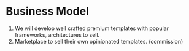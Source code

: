 # Business Model

<div class='pt-9'>

1. We will develop well crafted premium templates with popular frameworks, architectures to sell.
2. Marketplace to sell their own opinionated templates. (commission)

</div>

<style>

li {
@apply
text-2xl
p-4
}

</style>